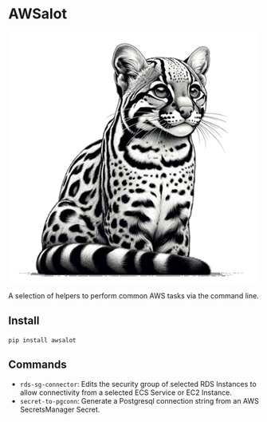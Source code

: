 # AWSalot

![logo](./.docs/logo.png)

A selection of helpers to perform common AWS tasks via the command line.

## Install

```
pip install awsalot
```

## Commands

- `rds-sg-connector`: Edits the security group of selected RDS Instances to allow connectivity from a selected ECS Service or EC2 Instance.
- `secret-to-pgconn`: Generate a Postgresql connection string from an AWS SecretsManager Secret.
